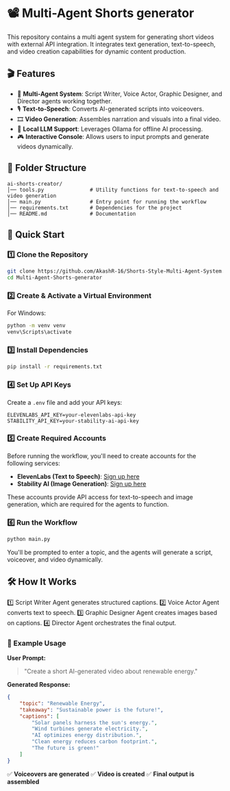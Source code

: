 # 📽️ Multi-Agent Shorts generator
This repository contains a multi agent system for generating short videos with external API integration. It integrates text generation, text-to-speech, and video creation capabilities for dynamic content production.

## 🎬 Features
- 🤖 **Multi-Agent System**: Script Writer, Voice Actor, Graphic Designer, and Director agents working together.
- 🎙️ **Text-to-Speech**: Converts AI-generated scripts into voiceovers.
- 🎞️ **Video Generation**: Assembles narration and visuals into a final video.
- 🏡 **Local LLM Support**: Leverages Ollama for offline AI processing.
- 🎮 **Interactive Console**: Allows users to input prompts and generate videos dynamically.

## 📂 Folder Structure
```
ai-shorts-creator/
│── tools.py               # Utility functions for text-to-speech and video generation
│── main.py                # Entry point for running the workflow
│── requirements.txt       # Dependencies for the project
│── README.md              # Documentation
```

## 🚀 Quick Start

### 1️⃣ Clone the Repository
```bash
git clone https://github.com/AkashR-16/Shorts-Style-Multi-Agent-System.git
cd Multi-Agent-Shorts-generator
```

### 2️⃣ Create & Activate a Virtual Environment
For Windows:
```bash
python -m venv venv
venv\Scripts\activate
```

### 3️⃣ Install Dependencies
```bash
pip install -r requirements.txt
```

### 4️⃣ Set Up API Keys
Create a `.env` file and add your API keys:
```
ELEVENLABS_API_KEY=your-elevenlabs-api-key
STABILITY_API_KEY=your-stability-ai-api-key
```
### 5️⃣ Create Required Accounts  
Before running the workflow, you'll need to create accounts for the following services:  

- **ElevenLabs (Text to Speech)**: [Sign up here](https://try.elevenlabs.io/)
- **Stability AI (Image Generation)**: [Sign up here](https://platform.stability.ai/)  

These accounts provide API access for text-to-speech and image generation, which are required for the agents to function.

### 6️⃣ Run the Workflow
```bash
python main.py
```
You'll be prompted to enter a topic, and the agents will generate a script, voiceover, and video dynamically.

## 🛠️ How It Works
1️⃣ Script Writer Agent generates structured captions.
2️⃣ Voice Actor Agent converts text to speech.
3️⃣ Graphic Designer Agent creates images based on captions.
4️⃣ Director Agent orchestrates the final output.

### 🎯 Example Usage
**User Prompt:**
> "Create a short AI-generated video about renewable energy."

**Generated Response:**
```json
{
    "topic": "Renewable Energy",
    "takeaway": "Sustainable power is the future!",
    "captions": [
        "Solar panels harness the sun's energy.",
        "Wind turbines generate electricity.",
        "AI optimizes energy distribution.",
        "Clean energy reduces carbon footprint.",
        "The future is green!"
    ]
}
```
✅ **Voiceovers are generated**
✅ **Video is created**
✅ **Final output is assembled**




